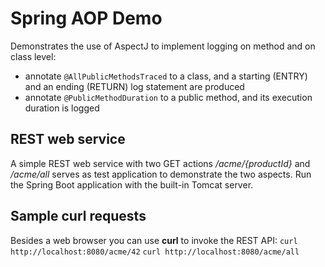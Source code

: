 # Spring AOP Demo

Demonstrates the use of AspectJ to implement logging on method and on class level:
* annotate `@AllPublicMethodsTraced` to a class, and a starting (ENTRY) and an ending (RETURN) log statement are produced
* annotate `@PublicMethodDuration` to a public method, and its execution duration is logged

## REST web service
A simple REST web service with two GET actions */acme/{productId}* and */acme/all* serves as test application to demonstrate the two aspects.
Run the Spring Boot application with the built-in Tomcat server.

## Sample curl requests
Besides a web browser you can use **curl** to invoke the REST API:
`curl http://localhost:8080/acme/42`
`curl http://localhost:8080/acme/all`